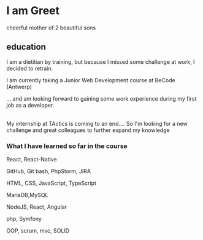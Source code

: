 # I am Greet
cheerful mother of 2 beautiful sons


## education
I am a dietitian by training, but because I missed some challenge at work, I decided to retrain.

I am currently taking a Junior Web Development course at BeCode (Antwerp) 
  
... and am looking forward to gaining some work experience during my first job as a developer.

<br>
My internship at TActics is coming to an end....
So I'm looking for a new challenge and great colleagues to further expand my knowledge 

<br>


### What I have learned so far in the course

React, React-Native

GitHub, Git bash, PhpStorm, JIRA

HTML, CSS, JavaScript, TypeScript

MariaDB,MySQL

NodeJS, React, Angular

php, Symfony

OOP, scrum, mvc, SOLID
